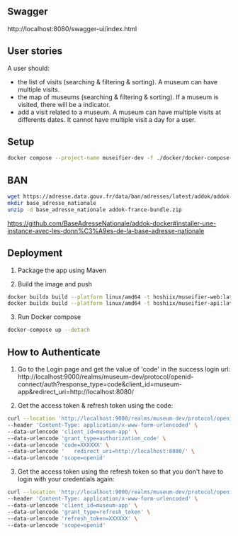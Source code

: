 ## Swagger

http://localhost:8080/swagger-ui/index.html

## User stories

A user should:

- the list of visits (searching & filtering & sorting). A museum can have multiple visits.
- the map of museums (searching & filtering & sorting). If a museum is visited, there will be a indicator.
- add a visit related to a museum. A museum can have multiple visits at differents dates. It cannot have multiple visit
  a day for a user.

## Setup

```bash
docker compose --project-name museifier-dev -f ./docker/docker-compose-dev.yml up -d
```

## BAN

```bash
wget https://adresse.data.gouv.fr/data/ban/adresses/latest/addok/addok-france-bundle.zip
mkdir base_adresse_nationale
unzip -d base_adresse_nationale addok-france-bundle.zip
```

https://github.com/BaseAdresseNationale/addok-docker#installer-une-instance-avec-les-donn%C3%A9es-de-la-base-adresse-nationale

## Deployment

1. Package the app using Maven

2. Build the image and push

```bash
docker buildx build --platform linux/amd64 -t hoshiix/museifier-web:latest --push .
docker buildx build --platform linux/amd64 -t hoshiix/museifier-api:latest --push .
```

3. Run Docker compose

```bash
docker-compose up --detach
```

## How to Authenticate

1. Go to the Login page and get the value of 'code' in the success login url:
   http://localhost:9000/realms/museum-dev/protocol/openid-connect/auth?response_type=code&client_id=museum-app&redirect_uri=http://localhost:8080/

2. Get the access token & refresh token using the code:

```bash
curl --location 'http://localhost:9000/realms/museum-dev/protocol/openid-connect/token' \
--header 'Content-Type: application/x-www-form-urlencoded' \
--data-urlencode 'client_id=museum-app' \
--data-urlencode 'grant_type=authorization_code' \
--data-urlencode 'code=XXXXXX' \
--data-urlencode '   redirect_uri=http://localhost:8080/' \
--data-urlencode 'scope=openid'
```

3. Get the access token using the refresh token so that you don't have to login with your credentials again:

```bash
curl --location 'http://localhost:9000/realms/museum-dev/protocol/openid-connect/token' \
--header 'Content-Type: application/x-www-form-urlencoded' \
--data-urlencode 'client_id=museum-app' \
--data-urlencode 'grant_type=refresh_token' \
--data-urlencode 'refresh_token=XXXXXX' \
--data-urlencode 'scope=openid'
``` 